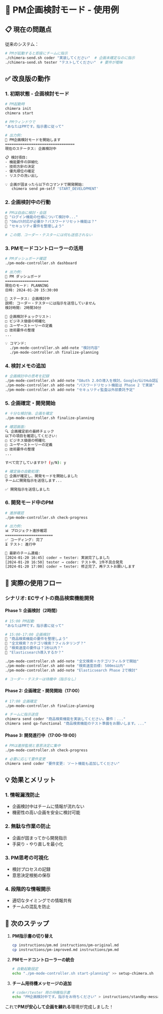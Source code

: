 # 🎯 PM企画検討モード - 使用例

## 📋 現在の問題点
従来のシステム：
```bash
# PMが起動すると即座にチームに指示
./chimera-send.sh coder "実装してください"  # 企画未確定なのに指示
./chimera-send.sh tester "テストしてください"  # 要件が曖昧
```

## ✅ 改良版の動作

### 1. 初期状態 - 企画検討モード
```bash
# PM起動時
chimera init
chimera start

# PMウィンドウで
"あなたはPMです。指示書に従って"

# 出力例:
🎯 PM企画検討モードを開始します
================================
現在のステータス: 企画検討中

📋 検討項目:
- 機能要件の詳細化
- 技術方針の決定
- 優先順位の確定
- リスクの洗い出し

💡 企画が固まったら以下のコマンドで開発開始:
   chimera send pm-self 'START_DEVELOPMENT'
```

### 2. 企画検討中の行動
```bash
# PMは自由に検討・会話
🤔 "ログイン機能の仕様について検討中..."
🤔 "OAuth対応が必要か？パスワードリセット機能は？"
🤔 "セキュリティ要件を整理しよう"

# この間、コーダー・テスターには何も送信されない
```

### 3. PMモードコントローラーの活用
```bash
# PMダッシュボード確認
./pm-mode-controller.sh dashboard

# 出力例:
🎯 PM ダッシュボード
====================
現在のモード: PLANNING
日時: 2024-01-20 15:30:00

🤔 ステータス: 企画検討中
説明: コーダー・テスターには指示を送信していません
検討時間: 2時間30分

📝 企画検討チェックリスト:
□ ビジネス価値の明確化
□ ユーザーストーリーの定義
□ 技術要件の整理
...

💡 コマンド:
  ./pm-mode-controller.sh add-note "検討内容"
  ./pm-mode-controller.sh finalize-planning
```

### 4. 検討メモの追加
```bash
# 企画検討中の思考を記録
./pm-mode-controller.sh add-note "OAuth 2.0の導入を検討。Google/GitHub認証を優先"
./pm-mode-controller.sh add-note "パスワードリセット機能は Phase 2 で実装"
./pm-mode-controller.sh add-note "セキュリティ監査は外部委託予定"
```

### 5. 企画確定・開発開始
```bash
# 十分な検討後、企画を確定
./pm-mode-controller.sh finalize-planning

# 確認画面:
🔍 企画確定前の最終チェック
以下の項目を確認してください:
□ ビジネス価値の明確化
□ ユーザーストーリーの定義
□ 技術要件の整理
...

すべて完了していますか? (y/N): y

# 確定後の自動処理:
🚀 企画が確定し、開発モードを開始しました
チームに開発指示を送信します...

✅ 開発指示を送信しました
```

### 6. 開発モード中のPM
```bash
# 進捗確認
./pm-mode-controller.sh check-progress

# 出力例:
📊 プロジェクト進捗確認
======================
✅ コーディング: 完了
⏳ テスト: 進行中

💬 最新のチーム連絡:
[2024-01-20 16:45] coder → tester: 実装完了しました
[2024-01-20 16:50] tester → coder: テスト中、1件不具合発見
[2024-01-20 17:00] coder → tester: 修正完了、再テストお願いします
```

## 🔄 実際の使用フロー

### シナリオ: ECサイトの商品検索機能開発

#### Phase 1: 企画検討（2時間）
```bash
# 15:00 PM起動
"あなたはPMです。指示書に従って"

# 15:00-17:00 企画検討
🤔 "商品検索機能の要件を整理しよう"
🤔 "全文検索？カテゴリ検索？フィルタリング？"
🤔 "検索速度の要件は？1秒以内？"
🤔 "Elasticsearch導入するか？"

./pm-mode-controller.sh add-note "全文検索＋カテゴリフィルタで開始"
./pm-mode-controller.sh add-note "検索速度目標: 500ms以内"
./pm-mode-controller.sh add-note "Elasticsearch Phase 2で検討"

# コーダー・テスターは待機中（指示なし）
```

#### Phase 2: 企画確定・開発開始（17:00）
```bash
# 17:00 企画確定
./pm-mode-controller.sh finalize-planning

# チームに指示送信
chimera send coder "商品検索機能を実装してください。要件：..."
chimera send qa-functional "商品検索機能のテスト準備をお願いします。..."
```

#### Phase 3: 開発進行中（17:00-19:00）
```bash
# PMは進捗監視と意思決定に集中
./pm-mode-controller.sh check-progress

# 必要に応じて要件変更
chimera send coder "要件変更: ソート機能も追加してください"
```

## 💡 効果とメリット

### 1. **情報漏洩防止**
- 企画検討中はチームに情報が流れない
- 機密性の高い企画を安全に検討可能

### 2. **無駄な作業の防止**
- 企画が固まってから開発指示
- 手戻り・やり直しを最小化

### 3. **PM思考の可視化**
- 検討プロセスの記録
- 意思決定根拠の保存

### 4. **段階的な情報開示**
- 適切なタイミングでの情報共有
- チームの混乱を防止

## 🚀 次のステップ

1. **PM指示書の切り替え**
   ```bash
   cp instructions/pm.md instructions/pm-original.md
   cp instructions/pm-improved.md instructions/pm.md
   ```

2. **PMモードコントローラーの統合**
   ```bash
   # 自動起動設定
   echo "./pm-mode-controller.sh start-planning" >> setup-chimera.sh
   ```

3. **チーム用待機メッセージの追加**
   ```bash
   # coder/tester 用の待機指示書
   echo "PM企画検討中です。指示をお待ちください" > instructions/standby-message.md
   ```

これで**PMが安心して企画を練れる**環境が完成しました！